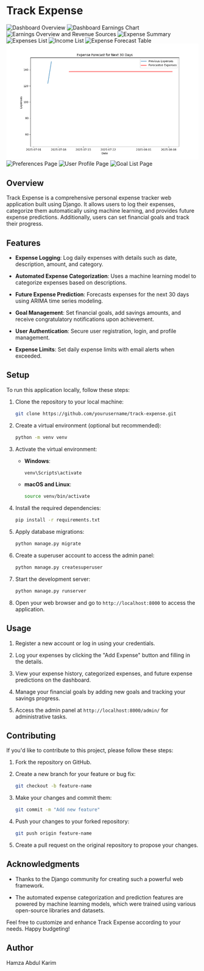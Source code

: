 # Track Expense

![Dashboard Overview](./static/img/dashboard_overview.png)
![Dashboard Earnings Chart](./static/img/dashboard_earnings_chart.png)
![Earnings Overview and Revenue Sources](./static/img/earnings_revenue.png)
![Expense Summary](./static/img/expense_summary.png)
![Expenses List](./static/img/expenses_list.png)
![Income List](./static/img/income_list.png)
![Expense Forecast Table](./static/img/expense_forecast_table.png)
![Expense Forecast for Next 30 Days](./static/img/forecast_plot.png)
![Preferences Page](./static/img/preferences_page.png)
![User Profile Page](./static/img/user_profile.png)
![Goal List Page](./static/img/goal_list.png)

## Overview

Track Expense is a comprehensive personal expense tracker web application built using Django. It allows users to log their expenses, categorize them automatically using machine learning, and provides future expense predictions. Additionally, users can set financial goals and track their progress.

## Features

- **Expense Logging**: Log daily expenses with details such as date, description, amount, and category.

- **Automated Expense Categorization**: Uses a machine learning model to categorize expenses based on descriptions.

- **Future Expense Prediction**: Forecasts expenses for the next 30 days using ARIMA time series modeling.

- **Goal Management**: Set financial goals, add savings amounts, and receive congratulatory notifications upon achievement.

- **User Authentication**: Secure user registration, login, and profile management.

- **Expense Limits**: Set daily expense limits with email alerts when exceeded.

## Setup

To run this application locally, follow these steps:

1. Clone the repository to your local machine:

   ```bash
   git clone https://github.com/yourusername/track-expense.git
   ```

2. Create a virtual environment (optional but recommended):

   ```bash
   python -m venv venv
   ```

3. Activate the virtual environment:

   - **Windows**:

     ```bash
     venv\Scripts\activate
     ```

   - **macOS and Linux**:

     ```bash
     source venv/bin/activate
     ```

4. Install the required dependencies:

   ```bash
   pip install -r requirements.txt
   ```

5. Apply database migrations:

   ```bash
   python manage.py migrate
   ```

6. Create a superuser account to access the admin panel:

   ```bash
   python manage.py createsuperuser
   ```

7. Start the development server:

   ```bash
   python manage.py runserver
   ```

8. Open your web browser and go to `http://localhost:8000` to access the application.

## Usage

1. Register a new account or log in using your credentials.

2. Log your expenses by clicking the "Add Expense" button and filling in the details.

3. View your expense history, categorized expenses, and future expense predictions on the dashboard.

4. Manage your financial goals by adding new goals and tracking your savings progress.

5. Access the admin panel at `http://localhost:8000/admin/` for administrative tasks.

## Contributing

If you'd like to contribute to this project, please follow these steps:

1. Fork the repository on GitHub.

2. Create a new branch for your feature or bug fix:

   ```bash
   git checkout -b feature-name
   ```

3. Make your changes and commit them:

   ```bash
   git commit -m "Add new feature"
   ```

4. Push your changes to your forked repository:

   ```bash
   git push origin feature-name
   ```

5. Create a pull request on the original repository to propose your changes.

## Acknowledgments

- Thanks to the Django community for creating such a powerful web framework.

- The automated expense categorization and prediction features are powered by machine learning models, which were trained using various open-source libraries and datasets.

Feel free to customize and enhance Track Expense according to your needs. Happy budgeting!

## Author

Hamza Abdul Karim
